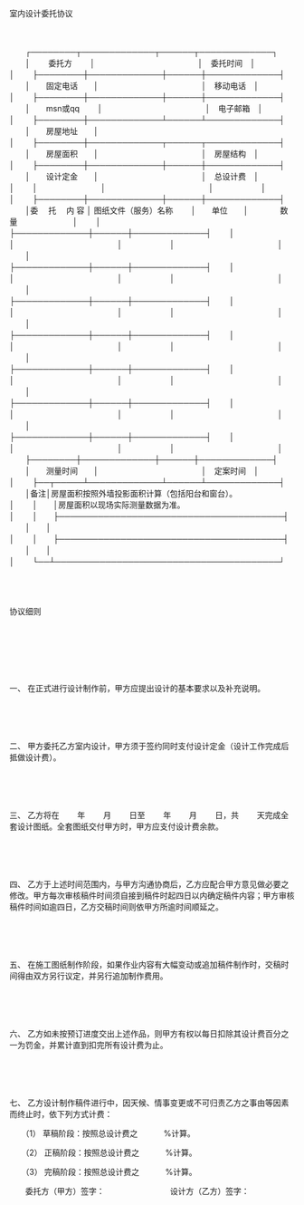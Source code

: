 



室内设计委托协议



 

　　


　　┌────────┬─────────────┬──────┬─────────────┐
　　│　　 委托方　　 │　　　　　　　　　　　　　│　委托时间　│　　　　　　　　　　　　　│
　　├────────┼─────────────┼──────┼─────────────┤
　　│　　固定电话　　│　　　　　　　　　　　　　│　移动电话　│　　　　　　　　　　　　　│
　　├────────┼─────────────┼──────┼─────────────┤
　　│　　msn或qq　　 │　　　　　　　　　　　　　│　电子邮箱　│　　　　　　　　　　　　　│
　　├────────┼─────────────┴──────┴─────────────┤
　　│　　房屋地址　　│　　　　　　　　　　　　　　　　　　　　　　　　　　　　　　　　　　│
　　├────────┼─────────────┬──────┬─────────────┤
　　│　　房屋面积　　│　　　　　　　　　　　　　│　房屋结构　│　　　　　　　　　　　　　│
　　├────────┼─────────────┼──────┼─────────────┤
　　│　　设计定金　　│　　　　　　　　　　　　　│　总设计费　│　　　　　　　　　　　　　│
　　│　　　　　　　　│　　　　　　　　　　　　　│　　　　　　│　　　　　　　　　　　　　│
　　├────────┼─────────────┼──────┼─────────────┤
　　│委　 托　 内 容 │ 图纸文件（服务）名称　　 │　　单位　　│　　　　数量　　　　　　　│
　　│　　　　　　　　├─────────────┼──────┼─────────────┤
　　│　　　　　　　　│　　　　　　　　　　　　　│　　　　　　│　　　　　　　　　　　　　│
　　│　　　　　　　　├─────────────┼──────┼─────────────┤
　　│　　　　　　　　│　　　　　　　　　　　　　│　　　　　　│　　　　　　　　　　　　　│
　　│　　　　　　　　├─────────────┼──────┼─────────────┤
　　│　　　　　　　　│　　　　　　　　　　　　　│　　　　　　│　　　　　　　　　　　　　│
　　│　　　　　　　　├─────────────┼──────┼─────────────┤
　　│　　　　　　　　│　　　　　　　　　　　　　│　　　　　　│　　　　　　　　　　　　　│
　　│　　　　　　　　├─────────────┼──────┼─────────────┤
　　│　　　　　　　　│　　　　　　　　　　　　　│　　　　　　│　　　　　　　　　　　　　│
　　│　　　　　　　　├─────────────┼──────┼─────────────┤
　　│　　　　　　　　│　　　　　　　　　　　　　│　　　　　　│　　　　　　　　　　　　　│
　　│　　　　　　　　├─────────────┼──────┼─────────────┤
　　│　　　　　　　　│　　　　　　　　　　　　　│　　　　　　│　　　　　　　　　　　　　│
　　├────────┼─────────────┼──────┼─────────────┤
　　│　　测量时间　　│　　　　　　　　　　　　　│　定案时间　│　　　　　　　　　　　　　│
　　├──┬─────┴─────────────┴──────┴─────────────┤
　　│备注│房屋面积按照外墙投影面积计算（包括阳台和窗台）。　　　　　　　　　　　　　　　　│
　　│　　│房屋面积以现场实际测量数据为准。　　　　　　　　　　　　　　　　　　　　　　　　│
　　│　　├────────────────────────────────────────┤
　　│　　│　　　　　　　　　　　　　　　　　　　　　　　　　　　　　　　　　　　　　　　　│
　　│　　├────────────────────────────────────────┤
　　│　　│　　　　　　　　　　　　　　　　　　　　　　　　　　　　　　　　　　　　　　　　│
　　└──┴────────────────────────────────────────┘
　　


　　


 协议细则
 
　　



　　

　　

一、
在正式进行设计制作前，甲方应提出设计的基本要求以及补充说明。

　　

　　

二、
甲方委托乙方室内设计，甲方须于签约同时支付设计定金（设计工作完成后抵做设计费）。

　　

　　

三、
乙方将在　　 年　　 月　　 日至　　 年　　 月　　 日，共　　 天完成全套设计图纸。全套图纸交付甲方时，甲方应支付设计费余款。

　　

　　

四、
乙方于上述时间范围内，与甲方沟通协商后，乙方应配合甲方意见做必要之修改。甲方每次审核稿件时间须自接到稿件时起四日以内确定稿件内容；甲方审核稿件时间如逾四日，乙方交稿时间则依甲方所逾时间顺延之。

　　

　　

五、
在施工图纸制作阶段，如果作业内容有大幅变动或追加稿件制作时，交稿时间得由双方另行议定，并另行追加制作费用。

　　

　　

六、
乙方如未按预订进度交出上述作品，则甲方有权以每日扣除其设计费百分之一为罚金，并累计直到扣完所有设计费为止。

　　

　　

七、
乙方设计制作稿件进行中，因天候、情事变更或不可归责乙方之事由等因素而终止时，依下列方式计费：

　　（1） 草稿阶段：按照总设计费之　　　 %计算。

　　（2） 正稿阶段：按照总设计费之　　　 %计算。

　　（3） 完稿阶段：按照总设计费之　　　 %计算。　　

　　委托方（甲方）签字：　　　　　　　　 设计方（乙方）签字： 

　　
